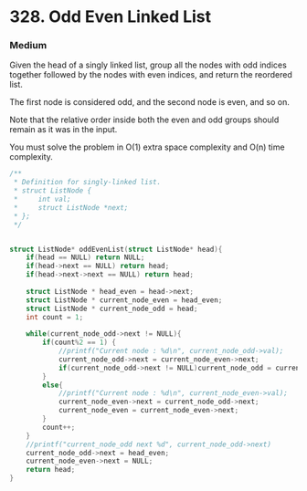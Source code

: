 # 328. Odd Even Linked List
### Medium

Given the head of a singly linked list, group all the nodes with odd indices together followed by the nodes with even indices, and return the reordered list.

The first node is considered odd, and the second node is even, and so on.

Note that the relative order inside both the even and odd groups should remain as it was in the input.

You must solve the problem in O(1) extra space complexity and O(n) time complexity.

```c
/**
 * Definition for singly-linked list.
 * struct ListNode {
 *     int val;
 *     struct ListNode *next;
 * };
 */


struct ListNode* oddEvenList(struct ListNode* head){
    if(head == NULL) return NULL;
    if(head->next == NULL) return head;
    if(head->next->next == NULL) return head;
    
    struct ListNode * head_even = head->next;
    struct ListNode * current_node_even = head_even;
    struct ListNode * current_node_odd = head;
    int count = 1;
    
    while(current_node_odd->next != NULL){
        if(count%2 == 1) {
            //printf("Current node : %d\n", current_node_odd->val);
            current_node_odd->next = current_node_even->next;
            if(current_node_odd->next != NULL)current_node_odd = current_node_odd->next;
        }
        else{
            //printf("Current node : %d\n", current_node_even->val);
            current_node_even->next = current_node_odd->next;
            current_node_even = current_node_even->next;
        }
        count++;
    }
    //printf("current_node_odd next %d", current_node_odd->next)
    current_node_odd->next = head_even;
    current_node_even->next = NULL;
    return head;
}
```
